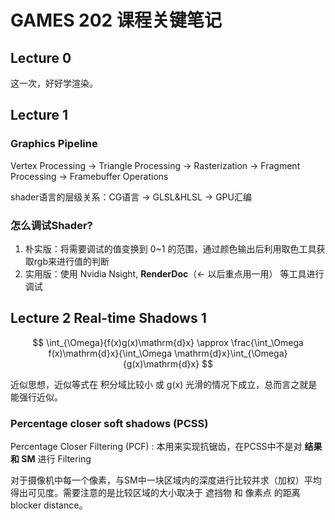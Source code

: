 # GAMES 202 课程关键笔记

## Lecture 0

这一次，好好学渲染。

## Lecture 1

### Graphics Pipeline

Vertex Processing -> Triangle Processing -> Rasterization -> Fragment Processing -> Framebuffer Operations

shader语言的层级关系：CG语言 -> GLSL&HLSL -> GPU汇编

### 怎么调试Shader? 
1. 朴实版：将需要调试的值变换到 0~1 的范围，通过颜色输出后利用取色工具获取rgb来进行值的判断
2. 实用版：使用 Nvidia Nsight, **RenderDoc**（<- 以后重点用一用） 等工具进行调试

## Lecture 2  Real-time Shadows 1

$$
\int_{\Omega}{f(x)g(x)\mathrm{d}x} \approx \frac{\int_\Omega f(x)\mathrm{d}x}{\int_\Omega \mathrm{d}x}\int_{\Omega}{g(x)\mathrm{d}x}
$$

近似思想，近似等式在 积分域比较小 或 g(x) 光滑的情况下成立，总而言之就是能强行近似。

### Percentage closer soft shadows (PCSS)

Percentage Closer Filtering (PCF) : 本用来实现抗锯齿，在PCSS中不是对 **结果 和 SM** 进行 Filtering

对于摄像机中每一个像素，与SM中一块区域内的深度进行比较并求（加权）平均得出可见度。需要注意的是比较区域的大小取决于 遮挡物 和 像素点 的距离 blocker distance。

